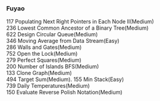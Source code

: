 ### Fuyao
 117 Populating Next Right Pointers in Each Node II(Medium)  
 236 Lowest Common Ancestor of a Binary Tree(Medium)  
 622 Design Circular Queue(Medium)  
 346 Moving Average from Data Stream(Easy)  
 286 Walls and Gates(Medium)  
 752 Open the Lock(Medium)  
 279 Perfect Squares(Medium)  
 200 Number of Islands BFS(Medium)  
 133 Clone Graph(Medium)  
 494 Target Sum(Medium). 
 155 Min Stack(Easy)  
 739 Daily Temperatures(Medium)  
 150 Evaluate Reverse Polish Notation(Medium)  

